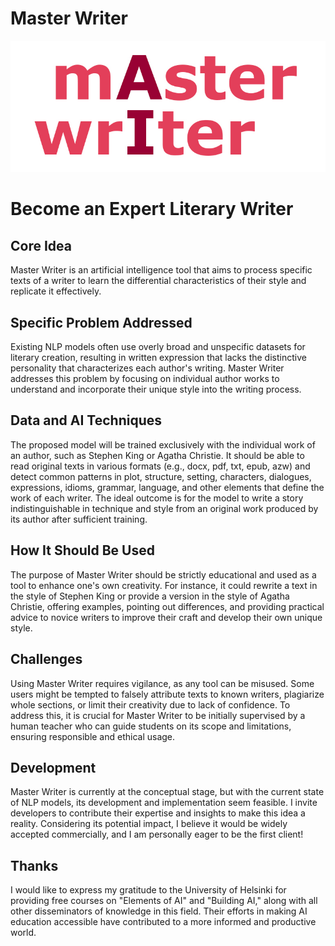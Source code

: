 # Master Writer
![master-writer_logo](/Master_Writer_logo_01.jpg)
# Become an Expert Literary Writer

## Core Idea
Master Writer is an artificial intelligence tool that aims to process specific texts of a writer to learn the differential characteristics of their style and replicate it effectively.

## Specific Problem Addressed
Existing NLP models often use overly broad and unspecific datasets for literary creation, resulting in written expression that lacks the distinctive personality that characterizes each author's writing. Master Writer addresses this problem by focusing on individual author works to understand and incorporate their unique style into the writing process.

## Data and AI Techniques
The proposed model will be trained exclusively with the individual work of an author, such as Stephen King or Agatha Christie. It should be able to read original texts in various formats (e.g., docx, pdf, txt, epub, azw) and detect common patterns in plot, structure, setting, characters, dialogues, expressions, idioms, grammar, language, and other elements that define the work of each writer. The ideal outcome is for the model to write a story indistinguishable in technique and style from an original work produced by its author after sufficient training.

## How It Should Be Used
The purpose of Master Writer should be strictly educational and used as a tool to enhance one's own creativity. For instance, it could rewrite a text in the style of Stephen King or provide a version in the style of Agatha Christie, offering examples, pointing out differences, and providing practical advice to novice writers to improve their craft and develop their own unique style.

## Challenges
Using Master Writer requires vigilance, as any tool can be misused. Some users might be tempted to falsely attribute texts to known writers, plagiarize whole sections, or limit their creativity due to lack of confidence. To address this, it is crucial for Master Writer to be initially supervised by a human teacher who can guide students on its scope and limitations, ensuring responsible and ethical usage.

## Development
Master Writer is currently at the conceptual stage, but with the current state of NLP models, its development and implementation seem feasible. I invite developers to contribute their expertise and insights to make this idea a reality. Considering its potential impact, I believe it would be widely accepted commercially, and I am personally eager to be the first client!

## Thanks
I would like to express my gratitude to the University of Helsinki for providing free courses on "Elements of AI" and "Building AI," along with all other disseminators of knowledge in this field. Their efforts in making AI education accessible have contributed to a more informed and productive world.

